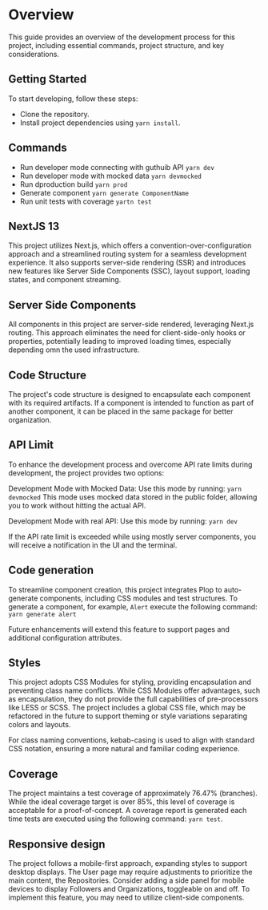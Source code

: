 # Overview

This guide provides an overview of the development process for this project, including essential commands, project structure, and key considerations.

## Getting Started
To start developing, follow these steps:

- Clone the repository.
- Install project dependencies using `yarn install`.

## Commands
- Run developer mode connecting with guthuib API 
  ```yarn dev```
- Run developer mode with mocked data 
  ```yarn devmocked```
- Run dproduction build 
  ```yarn prod```
- Generate component
  ```yarn generate ComponentName```
- Run unit tests with coverage
  ```yartn test```

## NextJS 13
This project utilizes Next.js, which offers a convention-over-configuration approach and a streamlined routing system for a seamless development experience. It also supports server-side rendering (SSR) and introduces new features like Server Side Components (SSC), layout support, loading states, and component streaming.

## Server Side Components
All components in this project are server-side rendered, leveraging Next.js routing. This approach eliminates the need for client-side-only hooks or properties, potentially leading to improved loading times, especially depending omn the used infrastructure.

## Code Structure
The project's code structure is designed to encapsulate each component with its required artifacts. If a component is intended to function as part of another component, it can be placed in the same package for better organization.

## API Limit
To enhance the development process and overcome API rate limits during development, the project provides two options:

Development Mode with Mocked Data: Use this mode by running:
```yarn devmocked```
This mode uses mocked data stored in the public folder, allowing you to work without hitting the actual API.

Development Mode with real API: Use this mode by running:
```yarn dev```

If the API rate limit is exceeded while using mostly server components, you will receive a notification in the UI and the terminal.

## Code generation
To streamline component creation, this project integrates Plop to auto-generate components, including CSS modules and test structures. To generate a component, for example, `Alert` execute the following command:
```yarn generate alert``` 

Future enhancements will extend this feature to support pages and additional configuration attributes.

## Styles
This project adopts CSS Modules for styling, providing encapsulation and preventing class name conflicts. While CSS Modules offer advantages, such as encapsulation, they do not provide the full capabilities of pre-processors like LESS or SCSS. The project includes a global CSS file, which may be refactored in the future to support theming or style variations separating colors and layouts.

For class naming conventions, kebab-casing is used to align with standard CSS notation, ensuring a more natural and familiar coding experience.

## Coverage
The project maintains a test coverage of approximately 76.47% (branches). While the ideal coverage target is over 85%, this level of coverage is acceptable for a proof-of-concept. A coverage report is generated each time tests are executed using the following command: ``yarn test``.

## Responsive design
The project follows a mobile-first approach, expanding styles to support desktop displays. The User page may require adjustments to prioritize the main content, the Repositories. Consider adding a side panel for mobile devices to display Followers and Organizations, toggleable on and off. To implement this feature, you may need to utilize client-side components.

